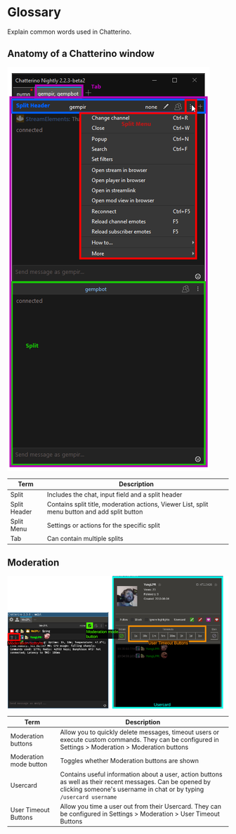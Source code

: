 # Glossary

Explain common words used in Chatterino.

## Anatomy of a Chatterino window

![overview](images/glossary/overview.png)

|Term|Description|
|-|-|
|Split|Includes the chat, input field and a split header|
|Split Header|Contains split title, moderation actions, Viewer List, split menu button and add split button|
|Split Menu|Settings or actions for the specific split|
|Tab|Can contain multiple splits|

## Moderation

![moderation](images/glossary/moderation.png)

|Term|Description|
|-|-|
|Moderation buttons|Allow you to quickly delete messages, timeout users or execute custom commands. They can be configured in Settings > Moderation > Moderation buttons|
|Moderation mode button|Toggles whether Moderation buttons are shown|
|Usercard|Contains useful information about a user, action buttons as well as their recent messages. Can be opened by clicking someone's username in chat or by typing `/usercard username`|
|User Timeout Buttons|Allow you time a user out from their Usercard. They can be configured in Settings > Moderation > User Timeout Buttons|
